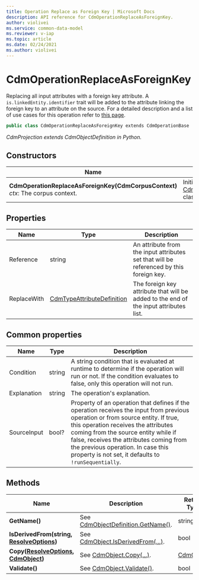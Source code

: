 ```yaml
---
title: Operation Replace as Foreign Key | Microsoft Docs
description: API reference for CdmOperationReplaceAsForeignKey.
author: violivei
ms.service: common-data-model
ms.reviewer: v-iap 
ms.topic: article
ms.date: 02/24/2021
ms.author: violivei
---
```


# CdmOperationReplaceAsForeignKey

Replacing all input attributes with a foreign key attribute. A `is.linkedEntity.identifier` trait will be added to the attribute linking the foreign key to an attribute on the source. For a detailed description and a list of use cases for this operation refer to [this page](../../../../sdk/projections/replaceasforeignkey.md).

```csharp
public class CdmOperationReplaceAsForeignKey extends CdmOperationBase
```

*CdmProjection extends CdmObjectDefinition in Python.*

## Constructors

|Name|Description|
|---|---|
|**CdmOperationReplaceAsForeignKey(CdmCorpusContext)**<br/>*ctx*: The corpus context.<br/>|Initializes a new instance of the [CdmOperationReplaceAsForeignKey](replaceasforeignkey.md) class.|

## Properties

|Name|Type|Description|
|---|---|---|
|Reference|string|An attribute from the input attributes set that will be referenced by this foreign key.
|ReplaceWith|[CdmTypeAttributeDefinition](..\typeattribute.md)|The foreign key attribute that will be added to the end of the input attributes list.

## Common properties

|Name|Type|Description|
|---|---|---|
|Condition|string|A string condition that is evaluated at runtime to determine if the operation will run or not. If the condition evaluates to false, only this operation will not run.
|Explanation|string|The operation's explanation.
|SourceInput|bool?|Property of an operation that defines if the operation receives the input from previous operation or from source entity. If true, this operation receives the attributes coming from the source entity while if false, receives the attributes coming from the previous operation. In case this property is not set, it defaults to `!runSequentially`.

## Methods

|Name|Description|Return Type|
|---|---|---|
|**GetName()**|See [CdmObjectDefinition.GetName()](../cdmobjectdefinition.md#methods).|string|
|**IsDerivedFrom(string, [ResolveOptions](../../utilities/resolveoptions.md))**|See  [CdmObject.IsDerivedFrom(...)](../cdmobject.md#methods).|bool|
|**Copy([ResolveOptions](../../utilities/resolveoptions.md), [CdmObject](../cdmobject.md))**|See [CdmObject.Copy(...)](../cdmobject.md#methods).|[CdmObject](../cdmobject.md)|
|**Validate()**|See [CdmObject.Validate()](../cdmobject.md#methods).|bool|
